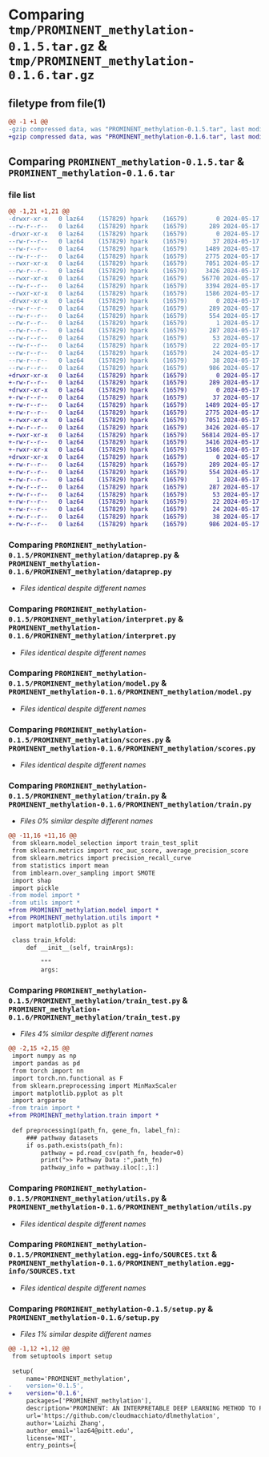 # Comparing `tmp/PROMINENT_methylation-0.1.5.tar.gz` & `tmp/PROMINENT_methylation-0.1.6.tar.gz`

## filetype from file(1)

```diff
@@ -1 +1 @@
-gzip compressed data, was "PROMINENT_methylation-0.1.5.tar", last modified: Fri May 17 10:45:17 2024, max compression
+gzip compressed data, was "PROMINENT_methylation-0.1.6.tar", last modified: Fri May 17 10:57:45 2024, max compression
```

## Comparing `PROMINENT_methylation-0.1.5.tar` & `PROMINENT_methylation-0.1.6.tar`

### file list

```diff
@@ -1,21 +1,21 @@
-drwxr-xr-x   0 laz64    (157829) hpark    (16579)        0 2024-05-17 10:45:17.661071 PROMINENT_methylation-0.1.5/
--rw-r--r--   0 laz64    (157829) hpark    (16579)      289 2024-05-17 10:45:17.659652 PROMINENT_methylation-0.1.5/PKG-INFO
-drwxr-xr-x   0 laz64    (157829) hpark    (16579)        0 2024-05-17 10:45:17.617134 PROMINENT_methylation-0.1.5/PROMINENT_methylation/
--rw-r--r--   0 laz64    (157829) hpark    (16579)       37 2024-05-17 10:43:41.000000 PROMINENT_methylation-0.1.5/PROMINENT_methylation/__init__.py
--rw-r--r--   0 laz64    (157829) hpark    (16579)     1489 2024-05-17 07:21:16.000000 PROMINENT_methylation-0.1.5/PROMINENT_methylation/dataprep.py
--rw-r--r--   0 laz64    (157829) hpark    (16579)     2775 2024-05-17 07:21:16.000000 PROMINENT_methylation-0.1.5/PROMINENT_methylation/interpret.py
--rwxr-xr-x   0 laz64    (157829) hpark    (16579)     7051 2024-05-17 07:21:16.000000 PROMINENT_methylation-0.1.5/PROMINENT_methylation/model.py
--rw-r--r--   0 laz64    (157829) hpark    (16579)     3426 2024-05-17 07:21:16.000000 PROMINENT_methylation-0.1.5/PROMINENT_methylation/scores.py
--rwxr-xr-x   0 laz64    (157829) hpark    (16579)    56770 2024-05-17 07:21:16.000000 PROMINENT_methylation-0.1.5/PROMINENT_methylation/train.py
--rw-r--r--   0 laz64    (157829) hpark    (16579)     3394 2024-05-17 07:21:16.000000 PROMINENT_methylation-0.1.5/PROMINENT_methylation/train_test.py
--rwxr-xr-x   0 laz64    (157829) hpark    (16579)     1586 2024-05-17 07:21:16.000000 PROMINENT_methylation-0.1.5/PROMINENT_methylation/utils.py
-drwxr-xr-x   0 laz64    (157829) hpark    (16579)        0 2024-05-17 10:45:17.652938 PROMINENT_methylation-0.1.5/PROMINENT_methylation.egg-info/
--rw-r--r--   0 laz64    (157829) hpark    (16579)      289 2024-05-17 10:45:16.000000 PROMINENT_methylation-0.1.5/PROMINENT_methylation.egg-info/PKG-INFO
--rw-r--r--   0 laz64    (157829) hpark    (16579)      554 2024-05-17 10:45:16.000000 PROMINENT_methylation-0.1.5/PROMINENT_methylation.egg-info/SOURCES.txt
--rw-r--r--   0 laz64    (157829) hpark    (16579)        1 2024-05-17 10:45:16.000000 PROMINENT_methylation-0.1.5/PROMINENT_methylation.egg-info/dependency_links.txt
--rw-r--r--   0 laz64    (157829) hpark    (16579)      287 2024-05-17 10:45:16.000000 PROMINENT_methylation-0.1.5/PROMINENT_methylation.egg-info/entry_points.txt
--rw-r--r--   0 laz64    (157829) hpark    (16579)       53 2024-05-17 10:45:16.000000 PROMINENT_methylation-0.1.5/PROMINENT_methylation.egg-info/requires.txt
--rw-r--r--   0 laz64    (157829) hpark    (16579)       22 2024-05-17 10:45:16.000000 PROMINENT_methylation-0.1.5/PROMINENT_methylation.egg-info/top_level.txt
--rw-r--r--   0 laz64    (157829) hpark    (16579)       24 2024-05-17 07:22:16.000000 PROMINENT_methylation-0.1.5/README.md
--rw-r--r--   0 laz64    (157829) hpark    (16579)       38 2024-05-17 10:45:17.662690 PROMINENT_methylation-0.1.5/setup.cfg
--rw-r--r--   0 laz64    (157829) hpark    (16579)      986 2024-05-17 10:43:34.000000 PROMINENT_methylation-0.1.5/setup.py
+drwxr-xr-x   0 laz64    (157829) hpark    (16579)        0 2024-05-17 10:57:45.212641 PROMINENT_methylation-0.1.6/
+-rw-r--r--   0 laz64    (157829) hpark    (16579)      289 2024-05-17 10:57:45.210934 PROMINENT_methylation-0.1.6/PKG-INFO
+drwxr-xr-x   0 laz64    (157829) hpark    (16579)        0 2024-05-17 10:57:45.165104 PROMINENT_methylation-0.1.6/PROMINENT_methylation/
+-rw-r--r--   0 laz64    (157829) hpark    (16579)       37 2024-05-17 10:57:38.000000 PROMINENT_methylation-0.1.6/PROMINENT_methylation/__init__.py
+-rw-r--r--   0 laz64    (157829) hpark    (16579)     1489 2024-05-17 07:21:16.000000 PROMINENT_methylation-0.1.6/PROMINENT_methylation/dataprep.py
+-rw-r--r--   0 laz64    (157829) hpark    (16579)     2775 2024-05-17 07:21:16.000000 PROMINENT_methylation-0.1.6/PROMINENT_methylation/interpret.py
+-rwxr-xr-x   0 laz64    (157829) hpark    (16579)     7051 2024-05-17 07:21:16.000000 PROMINENT_methylation-0.1.6/PROMINENT_methylation/model.py
+-rw-r--r--   0 laz64    (157829) hpark    (16579)     3426 2024-05-17 07:21:16.000000 PROMINENT_methylation-0.1.6/PROMINENT_methylation/scores.py
+-rwxr-xr-x   0 laz64    (157829) hpark    (16579)    56814 2024-05-17 10:57:01.000000 PROMINENT_methylation-0.1.6/PROMINENT_methylation/train.py
+-rw-r--r--   0 laz64    (157829) hpark    (16579)     3416 2024-05-17 10:57:25.000000 PROMINENT_methylation-0.1.6/PROMINENT_methylation/train_test.py
+-rwxr-xr-x   0 laz64    (157829) hpark    (16579)     1586 2024-05-17 07:21:16.000000 PROMINENT_methylation-0.1.6/PROMINENT_methylation/utils.py
+drwxr-xr-x   0 laz64    (157829) hpark    (16579)        0 2024-05-17 10:57:45.202555 PROMINENT_methylation-0.1.6/PROMINENT_methylation.egg-info/
+-rw-r--r--   0 laz64    (157829) hpark    (16579)      289 2024-05-17 10:57:45.000000 PROMINENT_methylation-0.1.6/PROMINENT_methylation.egg-info/PKG-INFO
+-rw-r--r--   0 laz64    (157829) hpark    (16579)      554 2024-05-17 10:57:45.000000 PROMINENT_methylation-0.1.6/PROMINENT_methylation.egg-info/SOURCES.txt
+-rw-r--r--   0 laz64    (157829) hpark    (16579)        1 2024-05-17 10:57:45.000000 PROMINENT_methylation-0.1.6/PROMINENT_methylation.egg-info/dependency_links.txt
+-rw-r--r--   0 laz64    (157829) hpark    (16579)      287 2024-05-17 10:57:45.000000 PROMINENT_methylation-0.1.6/PROMINENT_methylation.egg-info/entry_points.txt
+-rw-r--r--   0 laz64    (157829) hpark    (16579)       53 2024-05-17 10:57:45.000000 PROMINENT_methylation-0.1.6/PROMINENT_methylation.egg-info/requires.txt
+-rw-r--r--   0 laz64    (157829) hpark    (16579)       22 2024-05-17 10:57:45.000000 PROMINENT_methylation-0.1.6/PROMINENT_methylation.egg-info/top_level.txt
+-rw-r--r--   0 laz64    (157829) hpark    (16579)       24 2024-05-17 07:22:16.000000 PROMINENT_methylation-0.1.6/README.md
+-rw-r--r--   0 laz64    (157829) hpark    (16579)       38 2024-05-17 10:57:45.214571 PROMINENT_methylation-0.1.6/setup.cfg
+-rw-r--r--   0 laz64    (157829) hpark    (16579)      986 2024-05-17 10:57:33.000000 PROMINENT_methylation-0.1.6/setup.py
```

### Comparing `PROMINENT_methylation-0.1.5/PROMINENT_methylation/dataprep.py` & `PROMINENT_methylation-0.1.6/PROMINENT_methylation/dataprep.py`

 * *Files identical despite different names*

### Comparing `PROMINENT_methylation-0.1.5/PROMINENT_methylation/interpret.py` & `PROMINENT_methylation-0.1.6/PROMINENT_methylation/interpret.py`

 * *Files identical despite different names*

### Comparing `PROMINENT_methylation-0.1.5/PROMINENT_methylation/model.py` & `PROMINENT_methylation-0.1.6/PROMINENT_methylation/model.py`

 * *Files identical despite different names*

### Comparing `PROMINENT_methylation-0.1.5/PROMINENT_methylation/scores.py` & `PROMINENT_methylation-0.1.6/PROMINENT_methylation/scores.py`

 * *Files identical despite different names*

### Comparing `PROMINENT_methylation-0.1.5/PROMINENT_methylation/train.py` & `PROMINENT_methylation-0.1.6/PROMINENT_methylation/train.py`

 * *Files 0% similar despite different names*

```diff
@@ -11,16 +11,16 @@
 from sklearn.model_selection import train_test_split
 from sklearn.metrics import roc_auc_score, average_precision_score
 from sklearn.metrics import precision_recall_curve
 from statistics import mean 
 from imblearn.over_sampling import SMOTE
 import shap
 import pickle
-from model import *
-from utils import *
+from PROMINENT_methylation.model import *
+from PROMINENT_methylation.utils import *
 import matplotlib.pyplot as plt
 
 class train_kfold:
     def __init__(self, trainArgs):
    
         """
         args:
```

### Comparing `PROMINENT_methylation-0.1.5/PROMINENT_methylation/train_test.py` & `PROMINENT_methylation-0.1.6/PROMINENT_methylation/train_test.py`

 * *Files 4% similar despite different names*

```diff
@@ -2,15 +2,15 @@
 import numpy as np
 import pandas as pd
 from torch import nn
 import torch.nn.functional as F
 from sklearn.preprocessing import MinMaxScaler
 import matplotlib.pyplot as plt
 import argparse
-from train import *
+from PROMINENT_methylation.train import *
 
 def preprocessing1(path_fn, gene_fn, label_fn):
     ### pathway datasets
     if os.path.exists(path_fn):
         pathway = pd.read_csv(path_fn, header=0)       
         print(">> Pathway Data :",path_fn)
         pathway_info = pathway.iloc[:,1:]
```

### Comparing `PROMINENT_methylation-0.1.5/PROMINENT_methylation/utils.py` & `PROMINENT_methylation-0.1.6/PROMINENT_methylation/utils.py`

 * *Files identical despite different names*

### Comparing `PROMINENT_methylation-0.1.5/PROMINENT_methylation.egg-info/SOURCES.txt` & `PROMINENT_methylation-0.1.6/PROMINENT_methylation.egg-info/SOURCES.txt`

 * *Files identical despite different names*

### Comparing `PROMINENT_methylation-0.1.5/setup.py` & `PROMINENT_methylation-0.1.6/setup.py`

 * *Files 1% similar despite different names*

```diff
@@ -1,12 +1,12 @@
 from setuptools import setup
 
 setup(
     name='PROMINENT_methylation',
-    version='0.1.5',
+    version='0.1.6',
     packages=['PROMINENT_methylation'],
     description='PROMINENT: AN INTERPRETABLE DEEP LEARNING METHOD TO PREDICT PHENOTYPES USING DNA METHYLATION',
     url='https://github.com/cloudmacchiato/dlmethylation',
     author='Laizhi Zhang',
     author_email='laz64@pitt.edu',
     license='MIT',
     entry_points={
```

